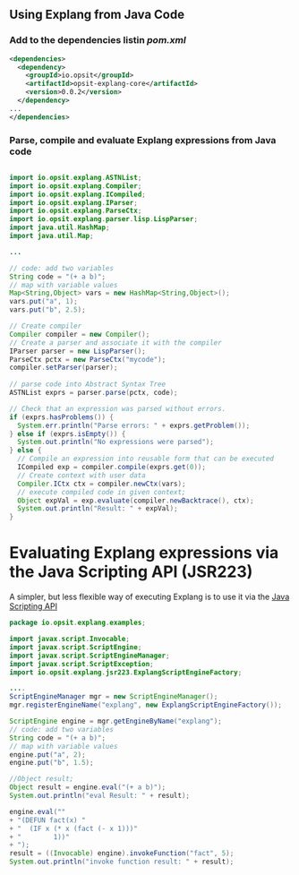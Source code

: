 Using Explang from Java Code
----------------------------

### Add to the dependencies listin *pom.xml*


```xml
<dependencies>
  <dependency>
    <groupId>io.opsit</groupId>
    <artifactId>opsit-explang-core</artifactId>
    <version>0.0.2</version>
  </dependency>
...
</dependencies>

```

### Parse, compile and evaluate Explang expressions from Java code


```java

import io.opsit.explang.ASTNList;
import io.opsit.explang.Compiler;
import io.opsit.explang.ICompiled;
import io.opsit.explang.IParser;
import io.opsit.explang.ParseCtx;
import io.opsit.explang.parser.lisp.LispParser;
import java.util.HashMap;
import java.util.Map;

...

// code: add two variables
String code = "(+ a b)";
// map with variable values
Map<String,Object> vars = new HashMap<String,Object>();
vars.put("a", 1);
vars.put("b", 2.5);

// Create compiler
Compiler compiler = new Compiler();
// Create a parser and associate it with the compiler
IParser parser = new LispParser();
ParseCtx pctx = new ParseCtx("mycode");
compiler.setParser(parser);
    
// parse code into Abstract Syntax Tree
ASTNList exprs = parser.parse(pctx, code);

// Check that an expression was parsed without errors.
if (exprs.hasProblems()) {
  System.err.println("Parse errors: " + exprs.getProblem());
} else if (exprs.isEmpty()) {
  System.out.println("No expressions were parsed");
} else {
  // Compile an expression into reusable form that can be executed
  ICompiled exp = compiler.compile(exprs.get(0));
  // Create context with user data
  Compiler.ICtx ctx = compiler.newCtx(vars);
  // execute compiled code in given context;
  Object expVal = exp.evaluate(compiler.newBacktrace(), ctx);
  System.out.println("Result: " + expVal);
}

```

# Evaluating Explang expressions via the Java Scripting API (JSR223)

A simpler, but less flexible way of executing Explang is to use it via the
[Java Scripting API](https://jcp.org/aboutJava/communityprocess/final/jsr223/index.html)


```java
package io.opsit.explang.examples;

import javax.script.Invocable;
import javax.script.ScriptEngine;
import javax.script.ScriptEngineManager;
import javax.script.ScriptException;
import io.opsit.explang.jsr223.ExplangScriptEngineFactory;

....
ScriptEngineManager mgr = new ScriptEngineManager();
mgr.registerEngineName("explang", new ExplangScriptEngineFactory());

ScriptEngine engine = mgr.getEngineByName("explang");
// code: add two variables
String code = "(+ a b)";
// map with variable values
engine.put("a", 2);
engine.put("b", 1.5);

//Object result;
Object result = engine.eval("(+ a b)");
System.out.println("eval Result: " + result);

engine.eval(""
+ "(DEFUN fact(x) "
+ "  (IF x (* x (fact (- x 1)))"
+ "        1))"
+ ");
result = ((Invocable) engine).invokeFunction("fact", 5);
System.out.println("invoke function result: " + result);

